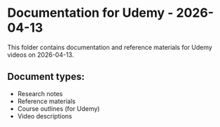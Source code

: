 # Documentation for Udemy - 2026-04-13

This folder contains documentation and reference materials for Udemy videos on 2026-04-13.

## Document types:
- Research notes
- Reference materials
- Course outlines (for Udemy)
- Video descriptions
